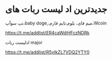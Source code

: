 # جدیدترین اد لیست ربات های

تپ سوآپ،baby doge,،میم فای، بلوم،تایم فارم،Wcoin


https://t.me/addlist/ER4caWdiHFczNDRk


ادلیست ربات major

https://t.me/addlist/R5vIkZL7VDQ2YTY0







